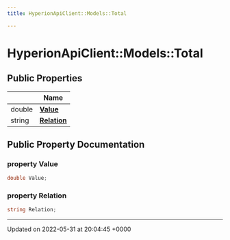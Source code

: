 ```yaml
---
title: HyperionApiClient::Models::Total

---
```


# HyperionApiClient::Models::Total





## Public Properties

|                | Name           |
| -------------- | -------------- |
| double | **[Value](/Classes/class_hyperion_api_client_1_1_models_1_1_total.md#property-value)**  |
| string | **[Relation](/Classes/class_hyperion_api_client_1_1_models_1_1_total.md#property-relation)**  |

## Public Property Documentation

### property Value

```csharp
double Value;
```


### property Relation

```csharp
string Relation;
```


-------------------------------

Updated on 2022-05-31 at 20:04:45 +0000